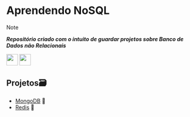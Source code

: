 # Aprendendo NoSQL
>[!NOTE]
>**_Repositório criado com o intuito de guardar projetos sobre Banco de Dados não Relacionais_**
<div>
<img src="https://img.shields.io/badge/MongoDB-4EA94B?style=for-the-badge&logo=mongodb&logoColor=white"  height="30">
<img src="https://img.shields.io/badge/redis-%23DD0031.svg?&style=for-the-badge&logo=redis&logoColor=white"  height="30">
</div>


## Projetos🗃️
- [MongoDB](https://github.com/miguelcondesantos/NoSQL/tree/MongoDB) 🍃
- [Redis](https://github.com/miguelcondesantos/NoSQL/tree/Redis) 🚀
